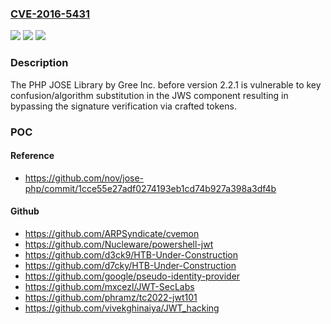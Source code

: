 ### [CVE-2016-5431](https://cve.mitre.org/cgi-bin/cvename.cgi?name=CVE-2016-5431)
![](https://img.shields.io/static/v1?label=Product&message=jose-php&color=blue)
![](https://img.shields.io/static/v1?label=Version&message=n%2Fa&color=blue)
![](https://img.shields.io/static/v1?label=Vulnerability&message=CWE-327&color=brighgreen)

### Description

The PHP JOSE Library by Gree Inc. before version 2.2.1 is vulnerable to key confusion/algorithm substitution in the JWS component resulting in bypassing the signature verification via crafted tokens.

### POC

#### Reference
- https://github.com/nov/jose-php/commit/1cce55e27adf0274193eb1cd74b927a398a3df4b

#### Github
- https://github.com/ARPSyndicate/cvemon
- https://github.com/Nucleware/powershell-jwt
- https://github.com/d3ck9/HTB-Under-Construction
- https://github.com/d7cky/HTB-Under-Construction
- https://github.com/google/pseudo-identity-provider
- https://github.com/mxcezl/JWT-SecLabs
- https://github.com/phramz/tc2022-jwt101
- https://github.com/vivekghinaiya/JWT_hacking

